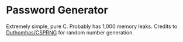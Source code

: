 # Password Generator
Extremely simple, pure C. Probably has 1,000 memory leaks.
Credits to [Duthomhas/CSPRNG](https://github.com/Duthomhas/CSPRNG) for random number generation.
